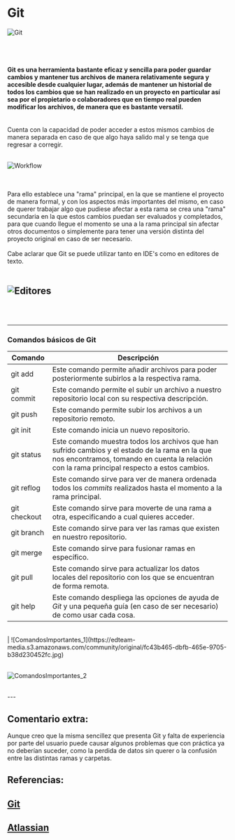 # **Git** 

![Git](https://ugeek.github.io/blog/images-blog/git.png)

<br>
<br>

#### **Git** es una herramienta bastante eficaz y sencilla para poder guardar cambios y mantener tus archivos de manera relativamente segura y accesible desde cualquier lugar, además de mantener un historial de todos los cambios que se han realizado en un proyecto en particular así sea por el propietario o colaboradores que en tiempo real pueden modificar los archivos, de manera que es bastante versatil. 
<br>
Cuenta con la capacidad de poder acceder a estos mismos cambios de manera separada en caso de que algo haya salido mal y se tenga que regresar a corregir.
<br>
<br>

![Workflow](https://www.nobledesktop.com/image/gitresources/git-branches-merge.png)

<br>
<br>
Para ello establece una "rama" principal, en la que se mantiene el proyecto de manera formal, y con los aspectos más importantes del mismo, en caso de querer trabajar algo que pudiese afectar a esta rama se crea una "rama" secundaria en la que estos cambios puedan ser evaluados y completados, para que cuando llegue el momento se una a la rama principal sin afectar otros documentos o simplemente para tener una versión distinta del proyecto original en caso de ser necesario.  
<br>
<br>
Cabe aclarar que Git se puede utilizar tanto en IDE's como en editores de texto.
<br>
<br> 


![Editores](https://www.oscarblancarteblog.com/wp-content/uploads/2017/10/1-1024x410.png)
---

<br>
<br>


---
### **Comandos básicos de Git**
| Comando | Descripción |
| ------------- | ------------------- |
| git add            | Este comando permite añadir archivos para poder posteriormente subirlos a la respectiva rama.   | 
| git commit         | Este comando permite el subir un archivo a nuestro repositorio local con su respectiva descripción.  | 
| git push           | Este comando permite subir los archivos a un repositorio remoto. |
| git init           | Este comando inicia un nuevo repositorio. |
| git status         | Este comando muestra todos los archivos que han sufrido cambios y el estado de la rama en la que nos encontramos, tomando en cuenta la relación con la rama principal respecto a estos cambios.  |
| git reflog            | Este comando sirve para ver de manera ordenada todos los _commits_ realizados hasta el momento a la rama principal. | 
| git checkout         | Este comando sirve para moverte de una rama a otra, especificando a cual quieres acceder. |
| git branch            | Este comando sirve para ver las ramas que existen en nuestro repositorio. | 
| git merge         | Este comando sirve para fusionar ramas en específico. |
| git pull            | Este comando sirve para actualizar los datos locales del repositorio con los que se encuentran de forma remota. | 
| git help         | Este comando despliega las opciones de ayuda de _Git_ y una pequeña guía (en caso de ser necesario) de como usar cada cosa. |
<br>   
                                             |
![ComandosImportantes_1](https://edteam-media.s3.amazonaws.com/community/original/fc43b465-dbfb-465e-9705-b38d230452fc.jpg)
<br>
<br>

![ComandosImportantes_2](https://edteam-media.s3.amazonaws.com/community/original/d1de29e9-bdd0-41e8-ac29-e2d3af962a8b.jpg) 

<br>
---
<br>

## Comentario extra: 

Aunque creo que la misma sencillez que presenta Git y falta de experiencia por parte del usuario puede causar algunos problemas que con práctica ya no deberían suceder, como la perdida de datos sin querer o la confusión entre las distintas ramas y carpetas.

## **Referencias:** 
## [Git](https://git-scm.com/)

## [Atlassian](https://www.atlassian.com/es/git/tutorials/what-is-git)
